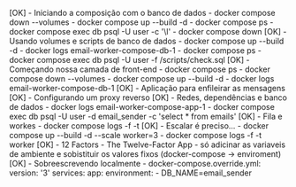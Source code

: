 [OK] - Iniciando a composição com o banco de dados
    - docker compose down --volumes
    - docker compose up --build -d
    - docker compose ps
    - docker compose exec db psql -U user -c '\l'
    - docker compose down
[OK] - Usando volumes e scripts de banco de dados
    - docker compose up --build -d
    - docker logs email-worker-compose-db-1
    - docker compose ps
    - docker compose exec db psql -U user -f /scripts/check.sql
[OK] - Começando nossa camada de front-end
    - docker compose ps
    - docker compose down --volumes
    - docker compose up --build -d
    - docker logs email-worker-compose-db-1
[OK] - Aplicação para enfileirar as mensagens
[OK] - Configurando um proxy reverso
[OK] - Redes, dependências e banco de dados
    - docker logs email-worker-compose-app-1
    - docker compose exec db psql -U user -d email_sender -c 'select * from emails'
[OK] - Fila e workes
    - docker compose logs -f -t
[OK] - Escalar é preciso...
    - docker compose up --build -d --scale worker=3
    - docker compose logs -f -t worker
[OK] - 12 Factors
    - The Twelve-Factor App
    - só adicinar as variaveis de ambiente e sobistituir os valores fixos (docker-compose -> enviroment)
[OK] - Sobreescrevendo localmente
    - docker-compose.override.yml:
        version: '3'
        services:
            app:
                environment:
                    - DB_NAME=email_sender
